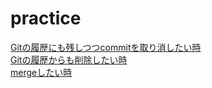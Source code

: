 # practice
[Gitの履歴にも残しつつcommitを取り消したい時](git_revert.md)  
[Gitの履歴からも削除したい時](git_reset.md)  
[mergeしたい時](git_merge.md)  